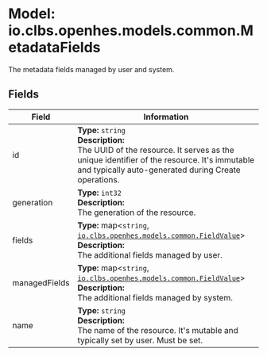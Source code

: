 # Model: io.clbs.openhes.models.common.MetadataFields

The metadata fields managed by user and system.

## Fields

| Field | Information |
| --- | --- |
| id | <b>Type:</b> `string`<br><b>Description:</b><br>The UUID of the resource. It serves as the unique identifier of the resource. It's immutable and typically auto-generated during Create operations. |
| generation | <b>Type:</b> `int32`<br><b>Description:</b><br>The generation of the resource. |
| fields | <b>Type:</b> map<`string`, [`io.clbs.openhes.models.common.FieldValue`](model-io-clbs-openhes-models-common-fieldvalue.md)><br><b>Description:</b><br>The additional fields managed by user. |
| managedFields | <b>Type:</b> map<`string`, [`io.clbs.openhes.models.common.FieldValue`](model-io-clbs-openhes-models-common-fieldvalue.md)><br><b>Description:</b><br>The additional fields managed by system. |
| name | <b>Type:</b> `string`<br><b>Description:</b><br>The name of the resource. It's mutable and typically set by user. Must be set. |

